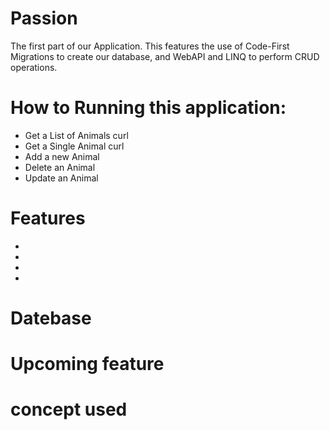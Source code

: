 # Passion
The first part of our Application. 
This features the use of Code-First Migrations to create our database, and WebAPI and LINQ to perform CRUD operations.

# How to Running this application:
- Get a List of Animals curl 
- Get a Single Animal curl
- Add a new Animal
- Delete an Animal 
- Update an Animal

# Features #
- 
- 
- 
- 

# Datebase #
# Upcoming feature #
# concept used #
